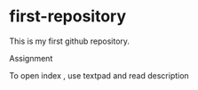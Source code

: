 # first-repository
This is my first github repository.

Assignment

To open index , use textpad and read description
